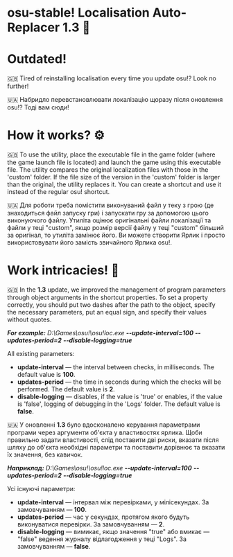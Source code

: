 # osu-stable! Localisation Auto-Replacer 1.3 🧐
# Outdated!
🇬🇧 Tired of reinstalling localisation every time you update osu!? Look no further!

🇺🇦 Набридло перевстановлювати локалізацію щоразу після оновлення osu!? Тоді вам сюди!

# How it works? ⚙️
🇬🇧 To use the utility, place the executable file in the game folder (where the game launch file is located) and launch the game using this executable file.
The utility compares the original localization files with those in the 'custom' folder. If the file size of the version in the 'custom' folder is larger than the original, the utility replaces it.
You can create a shortcut and use it instead of the regular osu! shortcut.

🇺🇦 Для роботи треба помістити виконуваний файл у теку з грою (де знаходиться файл запуску гри) і запускати гру за допомогою цього виконуючого файлу.
Утиліта оцінює оригінальні файли локалізації та файли у теці "custom", якщо розмір версії файлу у теці "custom" більший за оригінал, то утиліта замінює його.
Ви можете створити Ярлик і просто використовувати його замість звичайного Ярлика osu!.

# Work intricacies! 🔬
🇬🇧 In the **1.3** update, we improved the management of program parameters through object arguments in the shortcut properties.
To set a property correctly, you should put two dashes after the path to the object, specify the necessary parameters, put an equal sign, and specify their values without quotes.

 _**For example:** D:\Games\osu!\osu!loc.exe **--update-interval=100** **--updates-period=2** **--disable-logging=true**_

 All existing parameters:
 - **update-interval** — the interval between checks, in milliseconds. The default value is **100**.
 - **updates-period** — the time in seconds during which the checks will be performed. The default value is **2**.
 - **disable-logging** — disables, if the value is 'true' or enables, if the value is 'false', logging of debugging in the 'Logs' folder. The default value is **false**.

🇺🇦 У оновленні **1.3** було вдосконалено керування параметрами програми через аргументи об'єкта у властивостях ярлика.
Щоби правильно задати властивості, слід поставити дві риски, вказати після шляху до об'єкта необхідні параметри та поставити дорівнює та вказати їх значення, без кавичок.

 _**Наприклад:** D:\Games\osu!\osu!loc.exe **--update-interval=100** **--updates-period=2** **--disable-logging=true**_

 Усі існуючі параметри:
 - **update-interval** — інтервал між перевірками, у мілісекундах. За замовчуванням — **100**.
 - **updates-period** — час у секундах, протягом якого будуть виконуватися перевірки. За замовчуванням — **2**.
 - **disable-logging** — вимикає, якщо значення "true" або вмикає — "false" ведення журналу відлагодження у теці "Logs". За замовчуванням — **false**.
